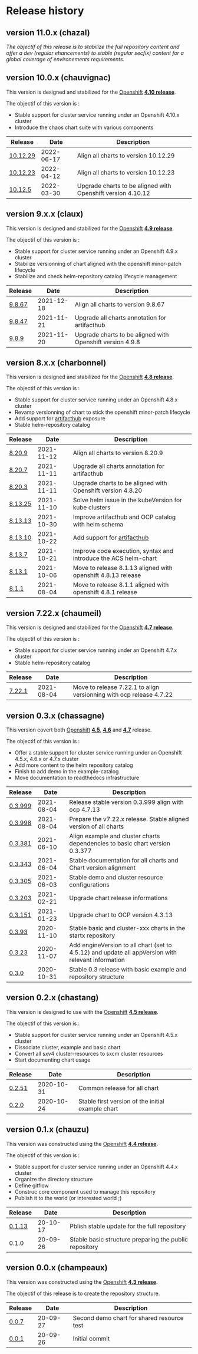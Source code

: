 # Release history

## version 11.0.x (chazal)

_The objectif of this release is to stabilize the full repository content and offer a dev (regular ehancements) to stable (regular secfix) content for a global coverage of environements requirements._

## version 10.0.x (chauvignac)

This version is designed and stabilized for the [Openshift](https://docs.openshift.com) **[4.10 release](https://docs.openshift.com/container-platform/4.10)**.

The objectif of this version is :

- Stable support for cluster service running under an Openshift 4.10.x cluster
- Introduce the chaos chart suite with various components

| Release                                                                       | Date       | Description                                                 |
| ----------------------------------------------------------------------------- | ---------- | ----------------------------------------------------------- |
| [10.12.29](https://github.com/startxfr/helm-repository/releases/tag/10.12.29) | 2022-06-17 | Align all charts to version 10.12.29                        |
| [10.12.23](https://github.com/startxfr/helm-repository/releases/tag/9.8.47)   | 2022-04-12 | Align all charts to version 10.12.23                        |
| [10.12.5](https://github.com/startxfr/helm-repository/releases/tag/9.8.9)     | 2022-03-30 | Upgrade charts to be aligned with Openshift version 4.10.12 |

## version 9.x.x (claux)

This version is designed and stabilized for the [Openshift](https://docs.openshift.com) **[4.9 release](https://docs.openshift.com/container-platform/4.9)**.

The objectif of this version is :

- Stable support for cluster service running under an Openshift 4.9.x cluster
- Stabilize versionning of chart aligned with the openshift minor-patch lifecycle
- Stabilize and check helm-repository catalog lifecycle management

| Release                                                                   | Date       | Description                                               |
| ------------------------------------------------------------------------- | ---------- | --------------------------------------------------------- |
| [9.8.67](https://github.com/startxfr/helm-repository/releases/tag/9.8.67) | 2021-12-18 | Align all charts to version 9.8.67                        |
| [9.8.47](https://github.com/startxfr/helm-repository/releases/tag/9.8.47) | 2021-11-21 | Upgrade all charts annotation for artifacthub             |
| [9.8.9](https://github.com/startxfr/helm-repository/releases/tag/9.8.9)   | 2021-11-20 | Upgrade charts to be aligned with Openshift version 4.9.8 |

## version 8.x.x (charbonnel)

This version is designed and stabilized for the [Openshift](https://docs.openshift.com) **[4.8 release](https://docs.openshift.com/container-platform/4.8)**.

The objectif of this version is :

- Stable support for cluster service running under an Openshift 4.8.x cluster
- Revamp versionning of chart to stick the openshift minor-patch lifecycle
- Add support for [artifacthub](https://artifacthub.io/packages/search?repo=startx) exposure
- Stable helm-repository catalog

| Release                                                                     | Date       | Description                                                                       |
| --------------------------------------------------------------------------- | ---------- | --------------------------------------------------------------------------------- |
| [8.20.9](https://github.com/startxfr/helm-repository/releases/tag/8.20.9)   | 2021-11-12 | Align all charts to version 8.20.9                                                |
| [8.20.7](https://github.com/startxfr/helm-repository/releases/tag/8.20.7)   | 2021-11-11 | Upgrade all charts annotation for artifacthub                                     |
| [8.20.3](https://github.com/startxfr/helm-repository/releases/tag/8.20.3)   | 2021-11-11 | Upgrade charts to be aligned with Openshift version 4.8.20                        |
| [8.13.25](https://github.com/startxfr/helm-repository/releases/tag/8.13.25) | 2021-11-10 | Solve helm issue in the kubeVersion for kube clusters                             |
| [8.13.13](https://github.com/startxfr/helm-repository/releases/tag/8.13.13) | 2021-10-30 | Improve artifacthub and OCP catalog with helm schema                              |
| [8.13.10](https://github.com/startxfr/helm-repository/releases/tag/8.13.10) | 2021-10-22 | Add support for [artifacthub](https://artifacthub.io/packages/search?repo=startx) |
| [8.13.7](https://github.com/startxfr/helm-repository/releases/tag/8.13.7)   | 2021-10-21 | Improve code execution, syntax and introduce the ACS helm-chart                   |
| [8.13.1](https://github.com/startxfr/helm-repository/releases/tag/8.13.1)   | 2021-10-06 | Move to release 8.1.13 aligned with openshift 4.8.13 release                      |
| [8.1.1](https://github.com/startxfr/helm-repository/releases/tag/8.1.1)     | 2021-08-04 | Move to release 8.1.1 aligned with openshift 4.8.1 release                        |

## version 7.22.x (chaumeil)

This version is designed and stabilized for the [Openshift](https://docs.openshift.com) **[4.7 release](https://docs.openshift.com/container-platform/4.7)**.

The objectif of this version is :

- Stable support for cluster service running under an Openshift 4.7.x cluster
- Stable helm-repository catalog

| Release                                                                   | Date       | Description                                                         |
| ------------------------------------------------------------------------- | ---------- | ------------------------------------------------------------------- |
| [7.22.1](https://github.com/startxfr/helm-repository/releases/tag/7.22.1) | 2021-08-04 | Move to release 7.22.1 to align versionning with ocp release 4.7.22 |

## version 0.3.x (chassagne)

This version covert both [Openshift](https://docs.openshift.com) **[4.5](https://docs.openshift.com/container-platform/4.5)**, **[4.6](https://docs.openshift.com/container-platform/4.6)** and **[4.7](https://docs.openshift.com/container-platform/4.7)** release.

The objectif of this version is :

- Offer a stable support for cluster service running under an Openshift 4.5.x, 4.6.x or 4.7.x cluster
- Add more content to the helm repository catalog
- Finish to add demo in the example-catalog
- Move documentation to readthedocs infrastructure

| Release                                                                     | Date       | Description                                                                                        |
| --------------------------------------------------------------------------- | ---------- | -------------------------------------------------------------------------------------------------- |
| [0.3.999](https://github.com/startxfr/helm-repository/releases/tag/0.3.999) | 2021-08-04 | Release stable version 0.3.999 align with ocp 4.7.13                                               |
| [0.3.998](https://github.com/startxfr/helm-repository/releases/tag/0.3.998) | 2021-08-04 | Prepare the v7.22.x release. Stable aligned version of all charts                                  |
| [0.3.381](https://github.com/startxfr/helm-repository/releases/tag/0.3.381) | 2021-06-10 | Align example and cluster charts dependencies to basic chart version 0.3.377                       |
| [0.3.343](https://github.com/startxfr/helm-repository/releases/tag/0.3.327) | 2021-06-04 | Stable documentation for all charts and Chart version alignment                                    |
| [0.3.305](https://github.com/startxfr/helm-repository/releases/tag/0.3.305) | 2021-06-03 | Stable demo and cluster resource configurations                                                    |
| [0.3.203](https://github.com/startxfr/helm-repository/releases/tag/0.3.203) | 2021-02-21 | Upgrade chart release informations                                                                 |
| [0.3.151](https://github.com/startxfr/helm-repository/releases/tag/0.3.151) | 2021-01-23 | Upgrade chart to OCP version 4.3.13                                                                |
| [0.3.93](https://github.com/startxfr/helm-repository/releases/tag/0.3.93)   | 2020-11-10 | Stable basic and cluster-xxx charts in the startx repository                                       |
| [0.3.23](https://github.com/startxfr/helm-repository/releases/tag/0.3.23)   | 2020-11-07 | Add engineVersion to all chart (set to 4.5.12) and update all appVersion with relevant information |
| [0.3.0](https://github.com/startxfr/helm-repository/releases/tag/0.3.0)     | 2020-10-31 | Stable 0.3 release with basic example and repository structure                                     |

## version 0.2.x (chastang)

This version is designed to use with the [Openshift](https://docs.openshift.com) **[4.5 release](https://docs.openshift.com/container-platform/4.5)**.

The objectif of this version is :

- Stable support for cluster service running under an Openshift 4.5.x cluster
- Dissociate cluster, example and basic chart
- Convert all sxv4 cluster-resources to sxcm cluster resources
- Start documenting chart usage

| Release                                                                   | Date       | Description                                       |
| ------------------------------------------------------------------------- | ---------- | ------------------------------------------------- |
| [0.2.51](https://github.com/startxfr/helm-repository/releases/tag/0.2.51) | 2020-10-31 | Common release for all chart                      |
| [0.2.0](https://github.com/startxfr/helm-repository/releases/tag/0.2.0)   | 2020-10-24 | Stable first version of the initial example chart |

## version 0.1.x (chauzu)

This version was constructed using the [Openshift](https://docs.openshift.com) **[4.4 release](https://docs.openshift.com/container-platform/4.4)**.

The objectif of this version is :

- Stable support for cluster service running under an Openshift 4.4.x cluster
- Organize the directory structure
- Define gitflow
- Construc core component used to manage this repository
- Publish it to the world (or interested world ;)

| Release                                                                   | Date     | Description                                            |
| ------------------------------------------------------------------------- | -------- | ------------------------------------------------------ |
| [0.1.13](https://github.com/startxfr/helm-repository/releases/tag/0.1.13) | 20-10-17 | Pblish stable update for the full repository           |
| 0.1.0                                                                     | 20-09-26 | Stable basic structure preparing the public repository |

## version 0.0.x (champeaux)

This version was constructed using the [Openshift](https://docs.openshift.com) **[4.3 release](https://docs.openshift.com/container-platform/4.3)**.

The objectif of this release is to create the repository structure.

| Release                                                                 | Date     | Description                                |
| ----------------------------------------------------------------------- | -------- | ------------------------------------------ |
| [0.0.7](https://github.com/startxfr/helm-repository/releases/tag/0.0.5) | 20-09-27 | Second demo chart for shared resource test |
| [0.0.1](https://github.com/startxfr/helm-repository/releases/tag/0.0.1) | 20-09-26 | Initial commit                             |
